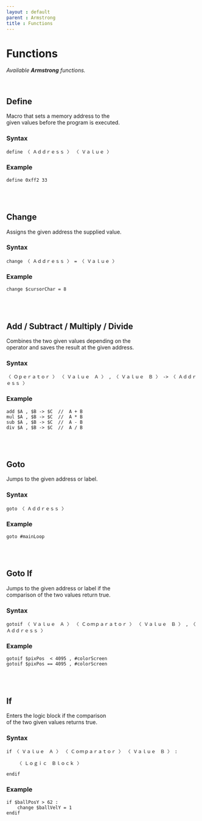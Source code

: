 ```yaml
---
layout : default
parent : Armstrong
title : Functions
---
```


# Functions

*Available **Armstrong** functions.*

<br>

## Define

Macro that sets a memory address to the <br>
given values before the program is executed.

### Syntax

```
define 〈 Ａｄｄｒｅｓｓ 〉 〈 Ｖａｌｕｅ 〉
```

### Example

```
define 0xff2 33
```

<br>
<br>

## Change

Assigns the given address the supplied value.

### Syntax

```
change 〈 Ａｄｄｒｅｓｓ 〉 = 〈 Ｖａｌｕｅ 〉
```

### Example

```
change $cursorChar = 8
```

<br>
<br>

## Add / Subtract / Multiply / Divide

Combines the two given values depending on the <br>
operator and saves the result at the given address.

### Syntax

```
〈 Ｏｐｅｒａｔｏｒ 〉 〈 Ｖａｌｕｅ　Ａ 〉 , 〈 Ｖａｌｕｅ　Ｂ 〉 -> 〈 Ａｄｄｒｅｓｓ 〉
```

### Example

```
add $A , $B -> $C  //  A + B
mul $A , $B -> $C  //  A * B
sub $A , $B -> $C  //  A - B
div $A , $B -> $C  //  A / B
```

<br>
<br>

## Goto

Jumps to the given address or label.

### Syntax

```
goto 〈 Ａｄｄｒｅｓｓ 〉
```

### Example

```
goto #mainLoop
```

<br>
<br>

## Goto If

Jumps to the given address or label if the <br>
comparison of the two values return true.

### Syntax

```
gotoif 〈 Ｖａｌｕｅ　Ａ 〉 〈 Ｃｏｍｐａｒａｔｏｒ 〉 〈 Ｖａｌｕｅ　Ｂ 〉 , 〈 Ａｄｄｒｅｓｓ 〉
```

### Example

```
gotoif $pixPos  < 4095 , #colorScreen
gotoif $pixPos == 4095 , #colorScreen
```

<br>
<br>

## If

Enters the logic block if the comparison <br>
of the two given values returns true.

### Syntax

```
if 〈 Ｖａｌｕｅ　Ａ 〉 〈 Ｃｏｍｐａｒａｔｏｒ 〉 〈 Ｖａｌｕｅ　Ｂ 〉 :

    〈 Ｌｏｇｉｃ　Ｂｌｏｃｋ 〉
    
endif
```

### Example

```
if $ballPosY > 62 :
    change $ballVelY = 1
endif
```

<br>
